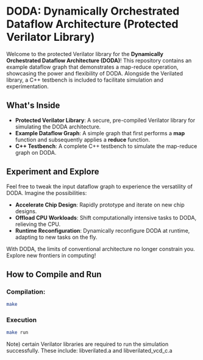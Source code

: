 # DODA: Dynamically Orchestrated Dataflow Architecture (Protected Verilator Library)

Welcome to the protected Verilator library for the **Dynamically Orchestrated Dataflow Architecture (DODA)**! This repository contains an example dataflow graph that demonstrates a map-reduce operation, showcasing the power and flexibility of DODA. Alongside the Verilated library, a C++ testbench is included to facilitate simulation and experimentation.

## What's Inside
- **Protected Verilator Library**: A secure, pre-compiled Verilator library for simulating the DODA architecture.
- **Example Dataflow Graph**: A simple graph that first performs a **map** function and subsequently applies a **reduce** function.
- **C++ Testbench**: A complete C++ testbench to simulate the map-reduce graph on DODA.

## Experiment and Explore
Feel free to tweak the input dataflow graph to experience the versatility of DODA. Imagine the possibilities:
- **Accelerate Chip Design**: Rapidly prototype and iterate on new chip designs.
- **Offload CPU Workloads**: Shift computationally intensive tasks to DODA, relieving the CPU.
- **Runtime Reconfiguration**: Dynamically reconfigure DODA at runtime, adapting to new tasks on the fly.

With DODA, the limits of conventional architecture no longer constrain you. Explore new frontiers in computing!

## How to Compile and Run
### Compilation:
```bash
make
```
### Execution
```bash
make run
```
Note) certain Verilator libraries are required to run the simulation successfully. These include:
libverilated.a and libverilated_vcd_c.a
